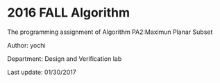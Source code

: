# 2016 FALL Algorithm                                                                     
The programming assignment of Algorithm PA2:Maximun Planar Subset

Author: yochi

Department: Design and Verification lab

Last update: 01/30/2017
